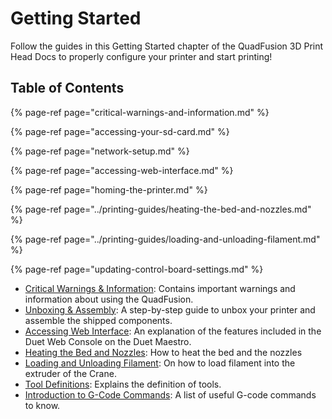 # Getting Started

Follow the guides in this Getting Started chapter of the QuadFusion 3D Print Head Docs to properly configure your printer and start printing!

## Table of Contents

{% page-ref page="critical-warnings-and-information.md" %}

{% page-ref page="accessing-your-sd-card.md" %}

{% page-ref page="network-setup.md" %}

{% page-ref page="accessing-web-interface.md" %}

{% page-ref page="homing-the-printer.md" %}

{% page-ref page="../printing-guides/heating-the-bed-and-nozzles.md" %}

{% page-ref page="../printing-guides/loading-and-unloading-filament.md" %}

{% page-ref page="updating-control-board-settings.md" %}

* [Critical Warnings & Information](critical-warnings-and-information.md): Contains important warnings and information about using the QuadFusion.
* [Unboxing & Assembly](./): A step-by-step guide to unbox your printer and assemble the shipped components.
* [Accessing Web Interface](accessing-web-interface.md): An explanation of the features included in the Duet Web Console on the Duet Maestro.
* [Heating the Bed and Nozzles](../printing-guides/heating-the-bed-and-nozzles.md): How to heat the bed and the nozzles
* [Loading and Unloading Filament](../printing-guides/loading-and-unloading-filament.md): On how to load filament into the extruder of the Crane.
* [Tool Definitions](../printing-guides/tool-definitions.md): Explains the definition of tools.
* [Introduction to G-Code Commands](../beginner-guides/beginner-introduction-to-g-code-commands.md): A list of useful G-code commands to know.

